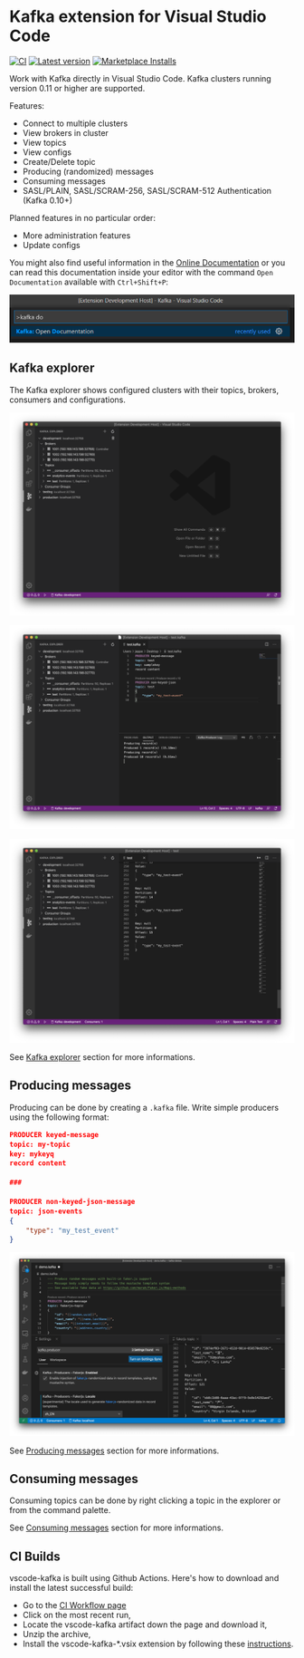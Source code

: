 # Kafka extension for Visual Studio Code

[![CI](https://img.shields.io/github/workflow/status/jlandersen/vscode-kafka/CI/master)](https://github.com/jlandersen/vscode-kafka/actions?query=workflow%3ACI+branch%3Amaster)
[![Latest version](https://img.shields.io/visual-studio-marketplace/v/jeppeandersen.vscode-kafka?color=brightgreen)](https://marketplace.visualstudio.com/items?itemName=jeppeandersen.vscode-kafka)
[![Marketplace Installs](https://img.shields.io/visual-studio-marketplace/i/jeppeandersen.vscode-kafka?logo=Installs)](https://marketplace.visualstudio.com/items?itemName=jeppeandersen.vscode-kafka)

Work with Kafka directly in Visual Studio Code. Kafka clusters running version 0.11 or higher are supported.

Features:
- Connect to multiple clusters
- View brokers in cluster
- View topics
- View configs
- Create/Delete topic
- Producing (randomized) messages
- Consuming messages
- SASL/PLAIN, SASL/SCRAM-256, SASL/SCRAM-512 Authentication (Kafka 0.10+)

Planned features in no particular order:
- More administration features
- Update configs

You might also find useful information in the [Online Documentation](https://github.com/jlandersen/vscode-kafka/blob/master/docs/README.md)
or you can read this documentation inside your editor with the command `Open Documentation` available with `Ctrl+Shift+P`:

![Open Documentation](docs/assets/open-doc-cmd.png)

## Kafka explorer

The Kafka explorer shows configured clusters with their topics, brokers, consumers and configurations.

![Screenshot-1](docs/assets/screen-1.png)

![Screenshot-2](docs/assets/screen-2.png)

![Screenshot-3](docs/assets/screen-3.png)

See [Kafka explorer](https://github.com/jlandersen/vscode-kafka/blob/master/docs/Explorer.md) section for more informations.

## Producing messages

Producing can be done by creating a `.kafka` file. Write simple producers using the following format:

```json
PRODUCER keyed-message
topic: my-topic
key: mykeyq
record content

###

PRODUCER non-keyed-json-message
topic: json-events
{
    "type": "my_test_event"
}
```

![Screenshot-4](docs/assets/screen-4.png)

See [Producing messages](https://github.com/jlandersen/vscode-kafka/blob/master/docs/Producing.md) section for more informations.

## Consuming messages

Consuming topics can be done by right clicking a topic in the explorer or from the command palette.  

See [Consuming messages](https://github.com/jlandersen/vscode-kafka/blob/master/docs/Consuming.md) section for more informations.

## CI Builds

vscode-kafka is built using Github Actions. Here's how to download and install the latest successful build:
- Go to the [CI Workflow page](https://github.com/jlandersen/vscode-kafka/actions?query=workflow%3ACI+is%3Asuccess+branch%3Amaster)
- Click on the most recent run,
- Locate the vscode-kafka artifact down the page and download it,
- Unzip the archive,
- Install the vscode-kafka-*.vsix extension by following these [instructions](https://code.visualstudio.com/docs/editor/extension-gallery#_install-from-a-vsix).